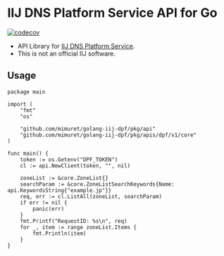 # IIJ DNS Platform Service API for Go
[![codecov](https://codecov.io/gh/mimuret/golang-iij-dpf/branch/main/graph/badge.svg?token=CTIBL2M5YD)](https://codecov.io/gh/mimuret/golang-iij-dpf)

- API Library for [IIJ DNS Platform Service](https://www.iij.ad.jp/en/biz/dns-pfm/).
- This is not an official IIJ software.

## Usage
```
package main

import (
	"fmt"
	"os"

	"github.com/mimuret/golang-iij-dpf/pkg/api"
	"github.com/mimuret/golang-iij-dpf/pkg/apis/dpf/v1/core"
)

func main() {
	token := os.Getenv("DPF_TOKEN")
	cl := api.NewClient(token, "", nil)

	zoneList := &core.ZoneList{}
	searchParam := &core.ZoneListSearchKeywords{Name: api.KeywordsString{"example.jp"}}
	req, err := cl.ListAll(zoneList, searchParam)
	if err != nil {
		panic(err)
	}
	fmt.Printf("RequestID: %s\n", req)
	for _, item := range zoneList.Items {
		fmt.Println(item)
	}
}
```